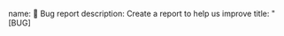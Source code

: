 name: 🐞 Bug report
description: Create a report to help us improve
title: "[BUG] <title>"
labels: [Bug]
body:
- type: checkboxes
  attributes:
    label: Is there an existing issue for this?
    description: Please search to see if an issue already exists for the bug you encountered.
    options:
    - label: I have searched the existing issues
      required: true
- type: textarea
  attributes:
    label: Describe the bug
    description: A clear and concise description of what the bug is.
  validations:
    required: false
- type: textarea
  attributes:
    label: To Reproduce
    description: |
        Steps to reproduce the behavior:
          1. Go to '...'
          2. Click on '....'
          3. Scroll down to '....'
          4. See error
    required: true
- type: textarea
  attributes:
   label: Expected behavior
   description: A clear and concise description of what you expected to happen.
   required: true
- type: textarea
  attributes:
   label: Screenshots
   description: A clear and concise description of what you expected to happen.
   required: false
- type: textarea
  attributes:
   label: Screenshots
   description: A clear and concise description of what you expected to happen.
   required: false
- type: textarea
  attributes:
    label: Desktop
    description: |
      examples:
        - **Device**: iPhone12
        - **OS**: Ubuntu 20.04, iOS
        - **Browser**: chrome, safari
        - **version**: 22
    value: |
        - Device
        - OS:
        - Browser:
        - Version:
- type: textarea
  attributes:
    label: Smartphone
    description: |
      examples:
        - **OS**: Ubuntu 20.04, iOS
        - **Browser**: chrome, safari
        - **version**: 22
    value: |
        - OS:
        - Browser:
        - Version:
- type: textarea
 attributes:
   label: Additional context
   description: Add any other context about the problem here.
   required: false
